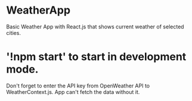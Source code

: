 # WeatherApp
Basic Weather App with React.js that shows current weather of selected cities.

# '!npm start' to start in development mode.
Don't forget to enter the API key from OpenWeather API to WeatherContext.js. App can't fetch the data without it.
